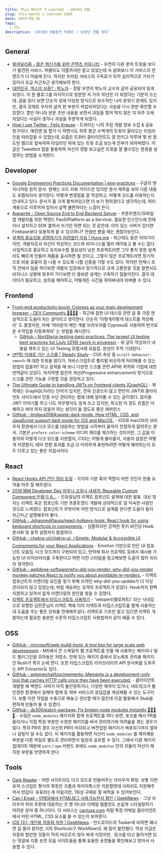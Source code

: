 ```yaml
---
title: This Month I Learned - 2019년 9월
slug: this-month-i-learned-1909
date: 2019-09-30
tags:
  - TIL
description: '2019년 9월동안 익혔던 / 읽었던 것들 정리'
---
```


## General

- [북저널리즘 - 젊은 혁신가를 위한 콘텐츠 커뮤니티](https://www.bookjournalism.com/) - 우연히 다른 분의 트윗을 보다가 발견한 서비스. 퍼블리도 이름까지만 알고 있었는데 슥 살펴보니 이 서비스의 컨텐츠가 더 마음에 든다. 하지만 프라임 서비스의 구독료가 아직 심리적으로 거리가 있어서 조금 차근차근 생각해보려 한다.
- [대한민국, 섹스의 실종? : 박노자](https://m.blog.naver.com/PostView.nhn?blogId=vladimir_tikhonov&logNo=221634846528) - 정말 우연히 박노자 교수의 글이 공유되어 읽게 되었다. 이 분 블로그를 마지막으로 방문한 지 거의 10년은 다 되었다는 기분이 드는데. 글을 읽다 보면 단순히 성에 이상한 방식으로 보수적인 나라 분위기 문제도 있지만, 결국 강제로 우리의 삶의 한 부분이 억압되어있다는 사실을 다시 한번 확인할 수 있었다. 뿐만 아니라 본문 초반 내용을 보면서 과일을 챙겨 먹지 않은 지 아주 오래되었다는 사실이 생각나 과일을 주문하게 되었다.
- [How I use Twitter · Felix Krause](https://krausefx.com/blog/how-i-use-twitter) - 트위터는 나의 주된 개발 정보 수집 & 공유 창구이다. 예전엔 일 할거 다 하면서도 하루 평균 수백개의 트윗이 올라오는 타임라인을 따라잡을 수 있었는데, 요즘은 트위터 클라이언트도 잘 안키고 하루에 몇 번 정도만 웹으로 접속하여 타임라인 위에 있는 트윗 조금 보는게 전부가 되어버렸다. 이 글은 Tweetbot 앱을 활용하여 자신이 정말 보고싶은 트윗을 잘 볼수있는 환경을 설정하는 방법을 소개한다.

## Developer

- [Google Engineering Practices Documentation | eng-practices](https://google.github.io/eng-practices/) - 구글의 엔지니어링 원칙 문서. 현재는 코드 리뷰 가이드만 있지만 문서 제목을 보아 다른 내용도 포함되리라 생각한다. 어떻게 변경점을 잘 작성하고, 어떻게 코드를 리뷰하는지 안내하고 있다. 문서가 좀 크게 펼쳐져있으면 더 보기 편하겠다고 생각하는데, 여러 계층으로 이루어져 있어서 살짝 불편하다는 느낌이 든다.
- [Appwrite - Open Source End to End Backend Server](https://appwrite.io/) - 프론트엔드/모바일 앱 개발자를 위한 백엔드 PasS(Platform as a Service). 필요한 인스턴스에 컨테이너 설치하고 SDK 붙여서 쓰기만 하면 되는 것 같은데. 이미 있는 서버가 있다면 Firebase보다 유용하게 쓸 수 있으려나? 컨셉만 봤을 때는 괜찮아보인다.
- [설계의 중요성을 설명하기가 어려웠던 이유 | Huns.me](https://huns.me/posts/2019-09-19-why-is-it-difficult-to-understand-the-importance-of-archictecture) - 최근에도 들은 이야기이지만, 개발자로서 자신이 작성하는 코드와 비지니스를 멀리 떼어놓고 볼 수는 없다. 사업적으로 중요하고 유지보수할 필요성이 낮은 프로젝트라면 그닥 좋지 못한 설계라도 빠르게 만들어 제품을 출시하면 될 것이고, 그렇지 않은 프로젝트라면 장기적으로 비용 효율이 잘 나올 수 있도록 나름 신중을 기할 수도 있다. 하지만 언제나 조직 안에서 일을 하다보면 개발자 입장에서 장기적으로 크게 고통받을 것을 알면서도 비지니스 상황에 맞추어 가다보면 더 올바른 설계는 구축하기 힘들어진다. 결국 데이터가 필요하고, 설득을 해야하고, 어떻게든 시간을 쥐어짜내야 비벼볼 수 있다.

## Frontend

- [Front-end productivity boost: Cypress as your main development browser - DEV Community 👩‍💻👨‍💻](https://dev.to/noriste/front-end-productivity-boost-cypress-as-your-main-development-browser-5cdk) - 최근에 접한 UI 테스팅 관련 글 중 가장 현실적으로 도움이 되는 글이라고 생각한다. 단순히 '이렇게이렇게 테스트를 작성해라' 도 좋겠지만, 아예 '여러분의 메인 개발 브라우저를 Cypress로 사용하여 번거로운 수작업을 자동화하라' 는 방법을 제시한다.
	- [GitHub - NoriSte/ui-testing-best-practices: The largest UI testing best practices list (July 2019) (work in progress)](https://github.com/NoriSte/ui-testing-best-practices) - 위 글의 작성자가 내용을 채우고 있는 UI Testing 모범사례 모음집. 완성이 무척 기대된다.
- [(번역) 미래로 가는 스크롤 | Steady Study](https://spilist.github.io/2018/05/11/scroll-to-the-future) - CSS 속성 중 `scroll-behavior: smooth` 에 대한 트윗을 읽다가, 자바스크립트로 폴리필 비슷하게 처리해줄 수 있는 방법이 없을까? 하고 검색을 해 보니 다양한 스크롤 관련 API와 최적화 기법에 대한 번역글이 있었다. 마지막엔 점진적 개선(Progressive enhancement) 방식으로 스크롤 관련 기능을 구현할 것을 권장하고 있다.
- [The Ultimate Guide to handling JWTs on frontend clients (GraphQL)](https://blog.hasura.io/best-practices-of-using-jwt-with-graphql/#jwt_vs_session) - 제목에는 GraphQL이라는 단어가 있지만, 전혀 신경쓰지 않고 편안히 JWT와 클라이언트 사이드에서 인증 수단 관리하는 법에 대해 알아볼 수 있는 글이었다. 많이들 JWT 이야기를 하고 나도 아무렇지도 않게 쓰고 있지만, 최소한 이 정도 흐름은 이해하고 써야 하지 않을까 하는 생각이 들 정도로 좋은 레퍼런스
- [GitHub - tmdgus0084/apple-dark-mode: How HTML, CSS, and JavaScript support dark mode for iOS and MacOS.](https://github.com/tmdgus0084/apple-dark-mode) - iOS와 macOS의 브라우저 환경에서 다크 모드를 대응하는 방법을 시작부터 끝까지 친절하게 알려주는 문서. 기본은 `prefers-color-scheme` 미디어 쿼리를 체크하는 것이지만, 그 값을 이용하여 어떻게 다크 모드를 지원할지, CSS는 어떻게 불러올지, 사용자 설정은 어떻게 저장할지, 테마 전환 효과를 조금 더 미려하게 표현하려면 어떻게 해야하는지 모두 다루고 있는 좋은 지침서이다.

## React

- [React Hooks API 간단 정리 트윗](https://twitter.com/tylermcginnis/status/1169667360795459584?s=20) - 각각의 기본 훅의 역할이 어떤 것인지 한줄 요약을 아주 잘 해두었다.
- [2019 IBM Developer Day 미우나 고우나 내새끼: Reusable Custom Component 만들기 A…](https://www.slideshare.net/jayjin0427/ibm-yurim2) - 진유림님의 리액트 컴포넌트 설계에 대한 발표. 대상 청자는 리액트 혹은 컴포넌트 기반 프론트엔드 개발에 상대적으로 덜 익숙한 사람인 것으로 느껴졌다. 컴포넌트가 무엇이며 어떤 방식으로 설계를 한다면 도움이 될지 차근차근 설명해주어 좋다.
- [GitHub - JohannesKlauss/react-hotkeys-hook: React hook for using keyboard shortcuts in components.](https://github.com/JohannesKlauss/react-hotkeys-hook) - 심플하지만 강력한 핫키 바인딩 Hook. 문서화 및 동작 설명까지 말끔하다.
- [GitHub - chakra-ui/chakra-ui: ⚡️Simple, Modular & Accessible UI Components for your React Applications](https://github.com/chakra-ui/chakra-ui) - Emotion 기반으로 만든 UI 컴포넌트 모음집. 다크 모드까지 구현되어 있고, 만약에 회사 프로젝트 등에서 재사용 가능한 UI 라이브러리를 구축한다고 하면 이런 스타일을 참고해보면 도움이 많이 되리라 생각한다.
- [GitHub - welldone-software/why-did-you-render: why-did-you-render monkey patches React to notify you about avoidable re-renders.](https://github.com/welldone-software/why-did-you-render) - 리액트 컴포넌트의 리랜더링 요인을 찾기 위해 쓰려던 why-did-you-update가 더 이상 관리되지 않고 있었는데, 마침 계승하는 성격의 프로젝트가 있었다. Hook까지 완벽 지원하고 있어서 쉽게 리랜더링의 원인을 찾을 수 있었다.
- [리액트 프로젝트에서 타입스크립트 사용하기](https://velog.io/@velopert/using-react-with-typescript) - 'velopert(벨로퍼트)' 라는 닉네임으로 유명한 김민준님이 리액트 책에 이어 리액트와 타입스크립트를 함께 사용하는데 도움을 주는 좋은 강좌를 연재해주셨다. 리액트로 기초만 알고 있으면 리액트 개발하는데 필요한 충분한 수준의 타입스크립트 사용법까지 같이 배울 수 있다.

## OSS

- [GitHub - microsoft/web-build-tools: A tool box for large scale web development](https://github.com/microsoft/web-build-tools) - MS에서 큰 스케일의 웹 프로젝트를 만들 때 사용하는 패키지나 빌드 플러그인을 모아놓은 저장소. 안에 있는 패키지 중에서 모노레포 관리용 패키지인 Rush가 특히 눈에 띈다. 또한 타입스크립트 라이브러리의 API 문서화를 도와주는 API Extractor도 있다.
- [GitHub - antoinechalifour/memento: Memento is a development-only tool that caches HTTP calls once they have been executed.](https://github.com/antoinechalifour/memento) - 클라이언트 개발할 때 백엔드 서버가 아직 불안정하거나, 다양한 제약이 있거나, 네트워크가 불안정한 환경에서 일해야 할때 등 외부 서비스의 응답값을 캐싱해둘 수 있는 도구이다. 보통 이런 작업을 수동으로 해놓고 관리할 때가 많은데 이걸 활용해서 Stub을 편하게 만들어 둘 수 있겠다.
- [GitHub - ds300/patch-package: Fix broken node modules instantly  🏃🏽‍♀️💨](https://github.com/ds300/patch-package) - 수많은 `node_modules` 패키지와 함께 프로젝트를 하다 보면, 포크를 해서 PR을 올리거나 직접 특정 부분만 수정한 패키지를 써서 관리하기에 어려움을 겪는 경우가 많다. 특히 PR의 경우 자신의 PR이 머지되고 버전업된 패키지가 배포되기까지 얼마나 걸릴지 알 수도 없다. 이 패키지를 활용하면 자신이 `node_modules` 를 패치해둔 부분을 다른 파일로 별도로 관리하면서 팀원과 공유할 수 있다. 그래서 다른 패키지 업데이트 때문에 `yarn` / `npm` 커맨드 후에도 `node_modules` 안의 모듈이 자신이 패치한 부분을 반영하게 한다.

## Tools

- [Dark Reader](https://darkreader.org/) - 어떤 사이트라도 다크 모드로 만들어주는 브라우저 확장. 보통 이런 유저 스크립트 형식의 확장은 크롬과 파이어폭스만 지원할텐데 사파리도 지원해주어서 반갑다. 유료라는게 아쉽지만, 1회성 구매로 잘 써먹을 수 있어보인다.
- [Can I Email - 이메일에서 HTML태그 사용가능한지 확인 | GeekNews](https://news.hada.io/topic?id=523) - 그냥 브라우저 하위 호환에 대응하는 것 뿐 아니라 이메일 템플릿도 손쉽게 스타일링하기 어려운 분야 중 하나이다. 이 서비스는 [caniuse.com](https://caniuse.com) 처럼 특정 이메일 클라이언트에서 어떤 HTML, CSS 요소를 쓸 수 있는지 보여준다.
- [iOS 13.1, 개인용 자동화 지원 | GeekNews](https://news.hada.io/topic?id=601) - 안드로이드의 Tasker에 비하면 꽤나 먼 길 돌아 왔지만, iOS Shortcut(구 Workflow)도 꽤 많이 발전했다. 막상 지금은 자동화 할만한 것들이 딱히 떠오르지 않아 짜게 식었지만.. 링크를 타고 들어가면 있는 댓글에 각종 숏컷 모음 사이트들을 통해 유용한 숏컷들을 확인해보고 받아서 사용할 수 있다.
